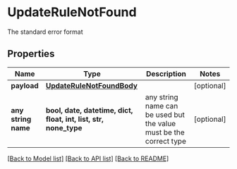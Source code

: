 # UpdateRuleNotFound

The standard error format

## Properties
Name | Type | Description | Notes
------------ | ------------- | ------------- | -------------
**payload** | [**UpdateRuleNotFoundBody**](UpdateRuleNotFoundBody.md) |  | [optional] 
**any string name** | **bool, date, datetime, dict, float, int, list, str, none_type** | any string name can be used but the value must be the correct type | [optional]

[[Back to Model list]](../README.md#documentation-for-models) [[Back to API list]](../README.md#documentation-for-api-endpoints) [[Back to README]](../README.md)


